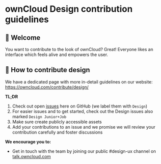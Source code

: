 # ownCloud Design contribution guidelines

## 👋 Welcome

You want to contribute to the look of ownCloud? Great! Everyone likes an interface which feels alive and empowers the user. 

## 🚢 How to contribute design

We have a dedicated page with more in-detail guidelines on our website: 
https://owncloud.com/contribute/design/

**TL;DR**

1. Check out open [issues](https://github.com/owncloud/core/issues) here on GitHub (we label them with `Design`)
2. For easier issues and to get started, check out the Design issues also marked `Design Junior+Job`
3. Make sure create publicly accessible assets 
4. Add your contributions to an issue and we promise we will review your contribution carefully and foster discussions

**We encourage you to:**

- Get in touch with the team by joining our public #design-ux channel on [talk.owncloud.com](https://talk.owncloud.com/channel/design-ux)
